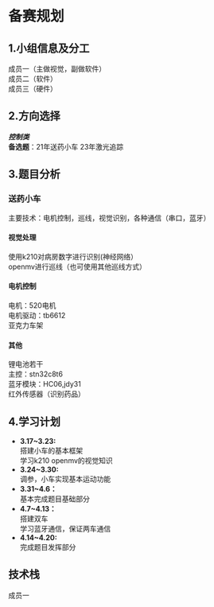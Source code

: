 # 备赛规划
## 1.小组信息及分工
成员一（主做视觉，副做软件）  
成员二（软件）  
成员三（硬件）  
## 2.方向选择
___控制类___  
__备选题__：21年送药小车 23年激光追踪  
## 3.题目分析
### 送药小车
主要技术：电机控制，巡线，视觉识别，各种通信（串口，蓝牙）
#### 视觉处理
使用k210对病房数字进行识别(神经网络）  
openmv进行巡线（也可使用其他巡线方式）
#### 电机控制
电机：520电机  
电机驱动：tb6612  
亚克力车架  
#### 其他
锂电池若干  
主控：stn32c8t6  
蓝牙模块：HC06,jdy31  
红外传感器（识别药品）
## 4.学习计划
+ __3.17~3.23:__<br/> 搭建小车的基本框架<br/>学习k210 openmv的视觉知识
+ __3.24~3.30:__<br/> 调参，小车实现基本运动功能
+ __3.31~4.6：__<br/> 基本完成题目基础部分
+ __4.7~4.13：__<br/> 搭建双车<br/> 学习蓝牙通信，保证两车通信
+ __4.14~4.20:__<br/> 完成题目发挥部分
## 技术栈
成员一

  


